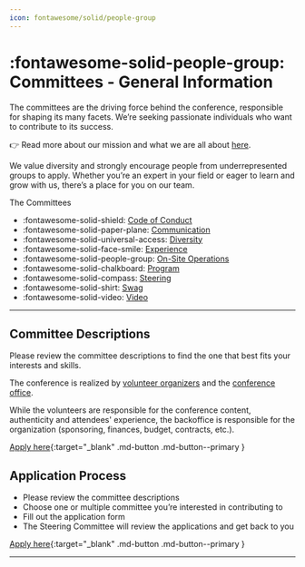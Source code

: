 ```yaml
---
icon: fontawesome/solid/people-group
---
```

# :fontawesome-solid-people-group: Committees - General Information

The committees are the driving force behind the conference, responsible for shaping its many facets. We’re seeking
passionate individuals who want to contribute to its success.

👉 Read more about our mission and what we are all about [here](../mission.md).

We value diversity and strongly encourage people from underrepresented groups to apply. Whether you’re an expert in your
field or eager to learn and grow with us, there’s a place for you on our team.

The Committees

- :fontawesome-solid-shield: [Code of Conduct](code-of-conduct.md)
- :fontawesome-solid-paper-plane: [Communication](communication.md)
- :fontawesome-solid-universal-access: [Diversity](diversity.md)
- :fontawesome-solid-face-smile: [Experience](experience.md)
- :fontawesome-solid-people-group: [On-Site Operations](on-site-ops.md)
- :fontawesome-solid-chalkboard: [Program](program.md)
- :fontawesome-solid-compass: [Steering](steering.md)
- :fontawesome-solid-shirt: [Swag](#swag.md)
- :fontawesome-solid-video:  [Video](video.md)

---

## Committee Descriptions

Please review the committee descriptions to find the one that best fits your interests and skills.

The conference is realized by [volunteer organizers](index.md) and the [conference office](../office/index.md).

While the volunteers are responsible for the conference content, authenticity and attendees' experience,
the backoffice is responsible for the organization (sponsoring, finances, budget, contracts, etc.).

[Apply here]({{config.extra.event.apply_url_committees}}){:target="_blank" .md-button .md-button--primary }


## Application Process

* Please review the committee descriptions
* Choose one or multiple committee you’re interested in contributing to
* Fill out the application form
* The Steering Committee will review the applications and get back to you

[Apply here]({{config.extra.event.apply_url_committees}}){:target="_blank" .md-button .md-button--primary }

---